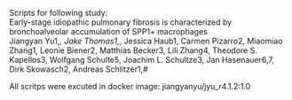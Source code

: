 Scripts for following study:\
Early-stage idiopathic pulmonary fibrosis is characterized by bronchoalveolar accumulation of SPP1+ macrophages \
Jiangyan Yu1,*, Jake Thomas1,*, Jessica Haub1, Carmen Pizarro2, Miaomiao Zhang1, Leonie Biener2, Matthias Becker3, Lili Zhang4, Theodore S. Kapellos3, Wolfgang Schulte5, Joachim L. Schultze3, Jan Hasenauer6,7, Dirk Skowasch2, Andreas Schlitzer1,#

All scritps were excuted in docker image: jiangyanyu/jyu_r4.1.2:1.0
